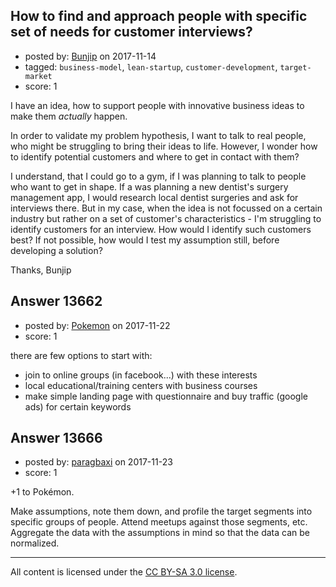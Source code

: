 ## How to find and approach people with specific set of needs for customer interviews?

- posted by: [Bunjip](https://stackexchange.com/users/2486207/bunjip) on 2017-11-14
- tagged: `business-model`, `lean-startup`, `customer-development`, `target-market`
- score: 1

<p>I have an idea, how to support people with innovative business ideas to make them <em>actually</em> happen.</p>

<p>In order to validate my problem hypothesis, I want to talk to real people, who might be struggling to bring their ideas to life. However, I wonder how to identify potential customers and where to get in contact with them?</p>

<p>I understand, that I could go to a gym, if I was planning to talk to people who want to get in shape. If a was planning a new dentist's surgery management app, I would research local dentist surgeries and ask for interviews there. But in my case, when the idea is not focussed on a certain industry but rather on a set of customer's characteristics - I'm struggling to identify customers for an interview. How would I identify such customers best? If not possible, how would I test my assumption still, before developing a solution?</p>

<p>Thanks,
Bunjip</p>



## Answer 13662

- posted by: [Pokemon](https://stackexchange.com/users/5430139/pokemon) on 2017-11-22
- score: 1

<p>there are few options to start with:</p>

<ul>
<li>join to online groups (in facebook...) with these interests</li>
<li>local educational/training centers with business courses</li>
<li>make simple landing page with questionnaire and buy traffic (google ads) for certain keywords</li>
</ul>



## Answer 13666

- posted by: [paragbaxi](https://stackexchange.com/users/273111/paragbaxi) on 2017-11-23
- score: 1

<p>+1 to Pokémon. </p>

<p>Make assumptions, note them down, and profile the target segments  into specific groups of people. Attend meetups against those segments, etc. Aggregate the data with the assumptions in mind so that the data can be normalized. </p>




---

All content is licensed under the [CC BY-SA 3.0 license](https://creativecommons.org/licenses/by-sa/3.0/).
